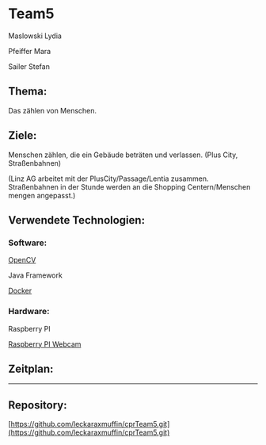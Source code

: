 # Team5



Maslowski Lydia

Pfeiffer Mara

Sailer Stefan




## Thema:


Das zählen von Menschen.




## Ziele:



Menschen zählen, die ein Gebäude beträten und verlassen. (Plus City, Straßenbahnen)

(Linz AG arbeitet mit der PlusCity/Passage/Lentia zusammen. Straßenbahnen in der Stunde werden an die Shopping Centern/Menschen mengen angepasst.)




## Verwendete Technologien:



### Software:



[OpenCV](https://opencv.org/)

Java Framework

[Docker](www.docker.com)



### Hardware:


Raspberry PI

[Raspberry PI Webcam](https://at.rs-online.com/web/p/raspberry-pi-kameras/9132664/)




## Zeitplan:



-----




## Repository:



[https://github.com/leckaraxmuffin/cprTeam5.git](https://github.com/leckaraxmuffin/cprTeam5.git)




